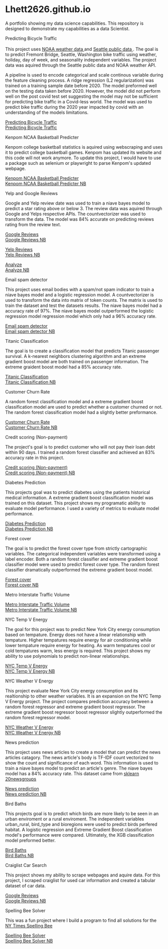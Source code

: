 # Lhett2626.github.io <br>
A portfolio showing my data science capabilities. This repository is designed to demonstrate my capabilities as a data Scientist. <br>

Predicting Bicycle Traffic <br>
<br>
This project uses <a href="https://www.ncdc.noaa.gov/cdo-web/search"> NOAA weather data </a> and <a href="https://data.seattle.gov"> Seattle public data </a>. The goal is to predict Fremont Bridge, Seattle, Washington bike traffic using weather, holiday, day of week, and seasonality independent variables. The project data was aquired through the Seattle public data and NOAA weather API. <br>

A pipeline is used to encode categorical and scale continous variable during the feature cleaning process. A ridge regression (L2 regularization) was trained on a training sample date before 2020. The model preformed well on the testing data taken before 2020. However, the model did not perform well on the post covid test set suggesting the model may not be sufficient for predicting bike traffic in a Covid-less world. The model was used to predict bike traffic during the 2020 year impacted by covid with an understanding of the models limitations.

<a href="https://github.com/Lhett2626/Lhett2626.github.io/blob/main/Predicting%20Bicycle%20Traffic.ipynb"> Predicting Bicycle Traffic </a> <br>
<a href="https://nbviewer.org/github/Lhett2626/Lhett2626.github.io/blob/main/Predicting%20Bicycle%20Traffic.ipynb" target="_blank"> Predicting Bicycle Traffic </a>

Kenpom NCAA Basketball Predicter <br>

Kenpom college basketball statistics is aquired using webscraping and uses it to predict college basketball games. Kenpom has updated its website and this code will not work anymore. To update this project, I would have to use a package such as selenium or playwright to parse Kenpom's updated webpage. <br>

<a href="https://github.com/Lhett2626/Lhett2626.github.io/blob/main/Kenpom_Scraper.ipynb"> Kenpom NCAA Basketball Predicter </a> <br>
<a href="https://nbviewer.org/github/Lhett2626/Lhett2626.github.io/blob/main/Kenpom_Scraper.ipynb" target="_blank"> Kenpom NCAA Basketball Predicter NB </a>

Yelp and Google Reviews <br>

Google and Yelp review date was used to train a niave bayes model to predict a star rating above or below 3. The review data was aquired through Google and Yelps respective APIs. The countvectorizer was used to transform the data. The model was 84% accurate on predicting reviews rating from the review text.

<a href="https://github.com/Lhett2626/Lhett2626.github.io/blob/main/Review%20Project/Google_reviews.ipynb"> Google Reviews </a> <br>
<a href="https://nbviewer.org/github/Lhett2626/Lhett2626.github.io/blob/main/Review%20Project/Google_reviews.ipynb" target="_blank"> Google Reviews NB </a> <br>

<a href="https://github.com/Lhett2626/Lhett2626.github.io/blob/main/Review%20Project/Yelp_API.ipynb"> Yelp Reviews </a> <br>
<a href="https://nbviewer.org/github/Lhett2626/Lhett2626.github.io/blob/main/Review%20Project/Yelp_API.ipynb" target="_blank"> Yelp Reviews NB </a> <br>

<a href="https://github.com/Lhett2626/Lhett2626.github.io/blob/main/Review%20Project/Analyze.ipynb"> Analyze </a> <br>
<a href="https://nbviewer.org/github/Lhett2626/Lhett2626.github.io/blob/main/Review%20Project/Analyze.ipynb" target="_blank"> Analyze NB </a> <br>

Email spam detector <br>

This project uses email bodies with a spam/not spam indicator to train a niave bayes model and a logistic regression model. A countvectorizer is used to transform the data into matrix of token counts. The matrix is used to train the dataset and test the datasets results. The niave bayes model had a accuracy rate of 97%. The niave bayes model outperformed the logistic regression model regression model which only had a 96% accuracy rate.

<a href="https://github.com/Lhett2626/Lhett2626.github.io/blob/main/Building%20s%20SMS%20spam%20detector.ipynb"> Email spam detector </a> <br>
<a href="https://nbviewer.org/github/Lhett2626/Lhett2626.github.io/blob/main/Building%20s%20SMS%20spam%20detector.ipynb" target="_blank"> Email spam detector NB </a>

Titanic Classification <br>

The goal is to create a classification model that predicts Titanic passenger survival. A k-nearest neighbors clustering algorithm and an extreme gradient boost model are both trained on passenger information. The extreme graident boost model had a 85% accuracy rate.

<a href="https://github.com/Lhett2626/Lhett2626.github.io/blob/main/Sale%20prediction.ipynb"> Titanic Classification </a> <br>
<a href="https://nbviewer.org/github/Lhett2626/Lhett2626.github.io/blob/main/Sale%20prediction.ipynb" target="_blank"> Titanic Classification NB </a>

Customer Churn Rate <br>

A random forest classification model and a extreme gradient boost classification model are used to predict whether a customer churned or not. The random forest classification model had a slightly better preformance.

<a href="https://github.com/Lhett2626/Lhett2626.github.io/blob/main/Churn_Risk.ipynb"> Customer Churn Rate </a> <br>
<a href="https://nbviewer.org/github/Lhett2626/Lhett2626.github.io/blob/main/Building%20s%20SMS%20spam%20detector.ipynb" target="_blank"> Customer Churn Rate NB </a>

Credit scoring (Non-payment) <br>

The project's goal is to predict customer who will not pay their loan debt within 90 days. I trained a random forest classifier and achieved an 83% accuracy rate in this project.

<a href="https://github.com/Lhett2626/Lhett2626.github.io/blob/main/Credit_Score.ipynb"> Credit scoring (Non-payment) </a> <br>
<a href="https://nbviewer.org/github/Lhett2626/Lhett2626.github.io/blob/main/Credit_Score.ipynb" target="_blank"> Credit scoring (Non-payment) NB </a>

Diabetes Prediction <br>

This projects goal was to predict diabetes using the patients historical medical information. A extreme gradient boost classification model was trained on this dataset. This project shows my programatic ability to evaluate model performance. I used a variety of metrics to evaluate model performance.

<a href="https://github.com/Lhett2626/Lhett2626.github.io/blob/main/Forest_Cover_Classification.ipynb"> Diabetes Prediction </a> <br>
<a href="https://nbviewer.org/github/Lhett2626/Lhett2626.github.io/blob/main/Diabetes%20Prediction.ipynb" target="_blank"> Diabetes Prediction NB </a>

Forest cover <br>

The goal is to predict the forest cover type from strictly cartographic variables. The categorical independent variables were transformed using a label encoder. Both a random forest classifier and extreme gradient boost classifier model were used to predict forest cover type. The random forest classifier dramatically outperformed the extreme gradient boost model.

<a href="https://github.com/Lhett2626/Lhett2626.github.io/blob/main/Diabetes%20Prediction.ipynb"> Forest cover </a> <br>
<a href="https://nbviewer.org/github/Lhett2626/Lhett2626.github.io/blob/main/Forest_Cover_Classification.ipynb" target="_blank"> Forest cover NB </a>

Metro Interstate Traffic Volume <br>

<a href="https://github.com/Lhett2626/Lhett2626.github.io/blob/main/Metro%20Traffic.ipynb"> Metro Interstate Traffic Volume </a> <br>
<a href="https://nbviewer.org/github/Lhett2626/Lhett2626.github.io/blob/main/Metro%20Traffic.ipynb" target="_blank"> Metro Interstate Traffic Volume NB </a>

NYC Temp V Energy <br>

The goal for this project was to predict New York City energy consumption based on tempature. Energy does not have a linear relationship with tempature. Higher tempatures require energy for air conditioning while lower tempature require energy for heating. As warm tempatures cool or cold tempatures warm, less energy is required. This project shows my ability to use polynomials to predict non-linear relationships.

<a href="https://github.com/Lhett2626/Lhett2626.github.io/blob/main/NYC%20Temp%20V%20Energy.ipynb"> NYC Temp V Energy </a> <br>
<a href="https://nbviewer.org/github/Lhett2626/Lhett2626.github.io/blob/main/NYC%20Temp%20V%20Energy.ipynb" target="_blank"> NYC Temp V Energy NB </a>

NYC Weather V Energy <br>

This project evaluate New York City energy consumption and its realtionship to other weather variables. It is an expansion on the NYC Temp V Energy project. The project compares prediction accuracy between a random forest regressor and extreme gradient boost regressor. The extreme gradient boost regressor boost regressor slightly outperformed the random forest regressor model.

<a href="https://github.com/Lhett2626/Lhett2626.github.io/blob/main/NYC%20Weather%20V%20Energy.ipynb"> NYC Weather V Energy </a> <br>
<a href="https://nbviewer.org/github/Lhett2626/Lhett2626.github.io/blob/main/NYC%20Weather%20V%20Energy.ipynb" target="_blank"> NYC Weather V Energy NB </a>

News prediction <br>

This project uses news articles to create a model that can predict the news articles catagory. The news article's body is TF-IDF count vectorized to show the count and significance of each word. This information is used to train a niave bayes model to predict an article's genre. The niave bayes model has a 84% accuracy rate. This dataset came from <a href="https://scikit-learn.org/stable/modules/generated/sklearn.datasets.fetch_20newsgroups.html"> sklearn 20newsgroups </a>

<a href="https://github.com/Lhett2626/Lhett2626.github.io/blob/main/News%20prediction.ipynb"> News prediction </a> <br>
<a href="https://nbviewer.org/github/Lhett2626/Lhett2626.github.io/blob/main/News%20prediction.ipynb" target="_blank"> News prediction NB </a>

Bird Baths <br>

This projects goal is to predict which birds are more likely to be seen in an urban enviroment or a rural enviroment. The independent variables urban_rural, bird_type and bioregions were used to predict birds perfered habitat. A logistic regression and Extreme Gradient Boost classification model's performance were compared. Ultimately, the XGB classification model preformed better.

<a href="https://github.com/Lhett2626/Lhett2626.github.io/blob/main/Bird%20Baths.ipynb"> Bird Baths </a> <br>
<a href="https://nbviewer.org/github/Lhett2626/Lhett2626.github.io/blob/main/Bird%20Baths.ipynb" target="_blank"> Bird Baths NB </a>

Craiglist Car Search <br>

This project shows my ability to scrape webpages and aquire data. For this project, I scraped craiglist for used car information and created a tabular dataset of car data.

<a href="https://github.com/Lhett2626/Lhett2626.github.io/blob/main/Craiglist%20Scraper.ipynb"> Google Reviews </a> <br>
<a href="https://nbviewer.org/github/Lhett2626/Lhett2626.github.io/blob/main/Craiglist%20Scraper.ipynb" target="_blank"> Google Reviews NB </a> <br>

Spelling Bee Solver <br>

This was a fun project where I build a program to find all solutions for the <a href="https://www.nytimes.com/puzzles/spelling-bee"> NY Times Spelling Bee </a> <br>

<a href="https://github.com/Lhett2626/Lhett2626.github.io/blob/main/Spelling_Bee_Solver.ipynb"> Spelling Bee Solver </a> <br>
<a href="https://github.com/Lhett2626/Lhett2626.github.io/blob/main/Spelling_Bee_Solver.ipynb" target="_blank"> Spelling Bee Solver NB </a>











